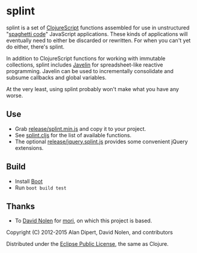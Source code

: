 # splint

splint is a set of [ClojureScript] functions assembled for use in
unstructured "[spaghetti code]" JavaScript applications.  These kinds
of applications will eventually need to either be discarded or
rewritten.  For when you can't yet do either, there's splint.

In addition to ClojureScript functions for working with immutable
collections, splint includes [Javelin] for spreadsheet-like reactive
programming.  Javelin can be used to incrementally consolidate and
subsume callbacks and global variables.

At the very least, using splint probably won't make what you have any
worse.

## Use

* Grab [release/splint.min.js](https://raw.githubusercontent.com/adzerk-oss/splint/master/release/splint.min.js) and copy it to your project.
* See [splint.cljs](src/splint.cljs) for the list of available functions.
* The optional [release/jquery.splint.js](https://raw.githubusercontent.com/adzerk-oss/splint/master/release/jquery.splint.js) provides some convenient jQuery extensions.

## Build

* Install [Boot]
* Run `boot build test`

## Thanks

* To [David Nolen] for [mori], on which this project is based.

Copyright (C) 2012-2015 Alan Dipert, David Nolen, and contributors

Distributed under the
[Eclipse Public License](https://raw.github.com/adzerk/splint/master/epl-v10.html),
the same as Clojure.

[ClojureScript]: https://github.com/clojure/clojurescript
[spaghetti code]: http://en.wikipedia.org/wiki/Spaghetti_code
[Javelin]: https://github.com/tailrecursion/javelin
[Boot]: http://boot-clj.com/
[David Nolen]: http://swannodette.github.io/
[mori]: https://github.com/swannodette/mori
